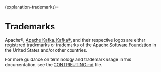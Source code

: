 (explanation-trademarks)=
# Trademarks

Apache®, [Apache Kafka, Kafka®](https://kafka.apache.org/), and their respective logos are either registered trademarks or trademarks of the [Apache Software Foundation](https://www.apache.org/) in the United States and/or other countries.

For more guidance on terminology and trademark usage in this documentation, see the [CONTRIBUTING.md](https://github.com/canonical/kafka-operator/blob/main/CONTRIBUTING.md) file.

